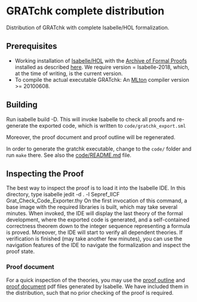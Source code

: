 # GRATchk complete distribution

Distribution of GRATchk with complete Isabelle/HOL formalization.

## Prerequisites
  * Working installation of [Isabelle/HOL](https://isabelle.in.tum.de) with the [Archive of Formal Proofs](https://www.isa-afp.org) installed 
    as described [here](https://www.isa-afp.org/using.shtml). We require version = Isabelle-2018, which, at the time of writing, is the current version.
  * To compile the actual executable GRATchk: An [MLton](http://mlton.org/) compiler version >= 20100608.

## Building
  Run 
      isabelle build -D.
  This will invoke Isabelle to check all proofs and re-generate the exported code, which is written to <code>code/gratchk_export.sml</code>

  Moreover, the proof document and proof outline will be regenerated.

  In order to generate the gratchk executable, change to the <code>code/</code> folder and run <code>make</code> there. See also the [code/README.md](code/README.md) file.

## Inspecting the Proof
  The best way to inspect the proof is to load it into the Isabelle IDE. In this directory, type
      isabelle jedit -d . -l Sepref_IICF Grat_Check_Code_Exporter.thy
  On the first invocation of this command, a base image with the required libraries is built, which may take several minutes.
  When invoked, the IDE will display the last theory of the formal development, where the exported code is generated, and 
  a self-contained correctness theorem down to the integer sequence representing a formula is proved. 
  Moreover, the IDE will start to verify all dependent theories. If verification is finished (may take another few minutes), 
  you can use the navigation features of the IDE to navigate the formalization and inspect the proof state.
 
  ### Proof document
  For a quick inspection of the theories, you may use the [proof outline](output/outline.pdf) and [proof document](output/document.pdf) pdf files generated by Isabelle. 
  We have included them in the distribution, such that no prior checking of the proof is required.
